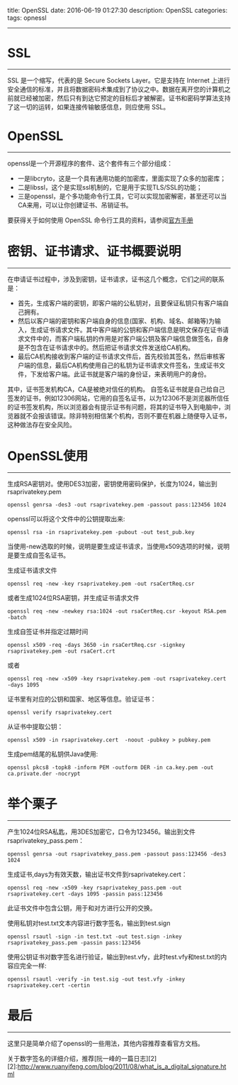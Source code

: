 title: OpenSSL
date: 2016-06-19 01:27:30
description: OpenSSL
categories: 
tags: opnessl

---

# SSL
----------
SSL 是一个缩写，代表的是 Secure Sockets Layer。它是支持在 Internet 上进行安全通信的标准，并且将数据密码术集成到了协议之中。数据在离开您的计算机之前就已经被加密，然后只有到达它预定的目标后才被解密。证书和密码学算法支持了这一切的运转，如果连接传输敏感信息，则应使用 SSL。

# OpenSSL
----------
openssl是一个开源程序的套件、这个套件有三个部分组成：

- 一是libcryto，这是一个具有通用功能的加密库，里面实现了众多的加密库；
- 二是libssl，这个是实现ssl机制的，它是用于实现TLS/SSL的功能；
- 三是openssl，是个多功能命令行工具，它可以实现加密解密，甚至还可以当CA来用，可以让你创建证书、吊销证书。

要获得关于如何使用 OpenSSL 命令行工具的资料，请参阅[官方手册][1]


  [1]: https://www.openssl.org/docs/manmaster/apps/openssl.html
  
# 密钥、证书请求、证书概要说明
----------

在申请证书过程中，涉及到密钥，证书请求，证书这几个概念，它们之间的联系是：

-  首先，生成客户端的密钥，即客户端的公私钥对，且要保证私钥只有客户端自己拥有。
-  然后以客户端的密钥和客户端自身的信息(国家、机构、域名、邮箱等)为输入，生成证书请求文件。其中客户端的公钥和客户端信息是明文保存在证书请求文件中的，而客户端私钥的作用是对客户端公钥及客户端信息做签名，自身是不包含在证书请求中的。然后把证书请求文件发送给CA机构。
-  最后CA机构接收到客户端的证书请求文件后，首先校验其签名，然后审核客户端的信息，最后CA机构使用自己的私钥为证书请求文件签名，生成证书文件，下发给客户端。此证书就是客户端的身份证，来表明用户的身份。

其中，证书签发机构CA，CA是被绝对信任的机构。
自签名证书就是自己给自己签发的证书，例如12306网站，它用的自签名证书，以为12306不是浏览器所信任的证书签发机构，所以浏览器会有提示证书有问题，将其的证书导入到电脑中，浏览器就不会报该错误。除非特别相信某个机构，否则不要在机器上随便导入证书，这种做法存在安全风险。


# OpenSSL使用
---------

生成RSA密钥对。使用DES3加密，密钥使用密码保护，长度为1024，输出到rsaprivatekey.pem

``` 
openssl genrsa -des3 -out rsaprivatekey.pem -passout pass:123456 1024

```
openssl可以将这个文件中的公钥提取出来:

```
openssl rsa -in rsaprivatekey.pem -pubout -out test_pub.key

```

当使用-new选取的时候，说明是要生成证书请求，当使用x509选项的时候，说明是要生成自签名证书。

生成证书请求文件

```
openssl req -new -key rsaprivatekey.pem -out rsaCertReq.csr

```
或者生成1024位RSA密钥，并生成证书请求文件

```
openssl req -new -newkey rsa:1024 -out rsaCertReq.csr -keyout RSA.pem -batch
```

生成自签证书并指定过期时间

```
openssl x509 -req -days 3650 -in rsaCertReq.csr -signkey rsaprivatekey.pem -out rsaCert.crt
```
或者

```
openssl req -new -x509 -key rsaprivatekey.pem -out rsaprivatekey.cert -days 1095
```
证书里有对应的公钥和国家、地区等信息。验证证书：

```
openssl verify rsaprivatekey.cert
```

从证书中提取公钥：

```
openssl x509 -in rsaprivatekey.cert  -noout -pubkey > pubkey.pem
```

生成pem结尾的私钥供Java使用:

```
openssl pkcs8 -topk8 -inform PEM -outform DER -in ca.key.pem -out ca.private.der -nocrypt
```

# 举个栗子
---------

产生1024位RSA私匙，用3DES加密它，口令为123456。输出到文件rsaprivatekey_pass.pem：

```
openssl genrsa -out rsaprivatekey_pass.pem -passout pass:123456 -des3 1024
```

生成证书,days为有效天数，输出证书文件到rsaprivatekey.cert：

```
openssl req -new -x509 -key rsaprivatekey_pass.pem -out rsaprivatekey.cert -days 1095 -passin pass:123456
```
此证书文件中包含公钥，用于和对方进行公开的交换。

使用私钥对test.txt文本内容进行数字签名，输出到test.sign

```
openssl rsautl -sign -in test.txt -out test.sign -inkey rsaprivatekey_pass.pem -passin pass:123456
```
使用公钥证书对数字签名进行验证，输出到test.vfy，此时test.vfy和test.txt的内容应完全一样:

```
openssl rsautl -verify -in test.sig -out test.vfy -inkey rsaprivatekey.cert -certin

```

# 最后
------
这里只是简单介绍了openssl的一些用法，其他内容推荐查看官方文档。

关于数字签名的详细介绍，推荐[阮一峰的一篇日志][2]
[2]:http://www.ruanyifeng.com/blog/2011/08/what_is_a_digital_signature.html